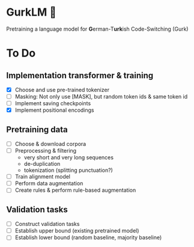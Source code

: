 # GurkLM 🥒
Pretraining a language model for **G**erman-T**urk**ish Code-Switching (Gurk)

# To Do

## Implementation transformer & training
- [x] Choose and use pre-trained tokenizer
- [ ] Masking: Not only use [MASK], but random token ids & same token id
- [ ] Implement saving checkpoints
- [x] Implement positional encodings

## Pretraining data

- [ ] Choose & download corpora
- [ ] Preprocessing & filtering 
    - very short and very long sequences
    - de-duplication
    - tokenization (splitting punctuation?)
- [ ] Train alignment model
- [ ] Perform data augmentation
- [ ] Create rules & perform rule-based augmentation

## Validation tasks
- [ ] Construct validation tasks
- [ ] Establish upper bound (existing pretrained model)
- [ ] Establish lower bound (random baseline, majority baseline)
